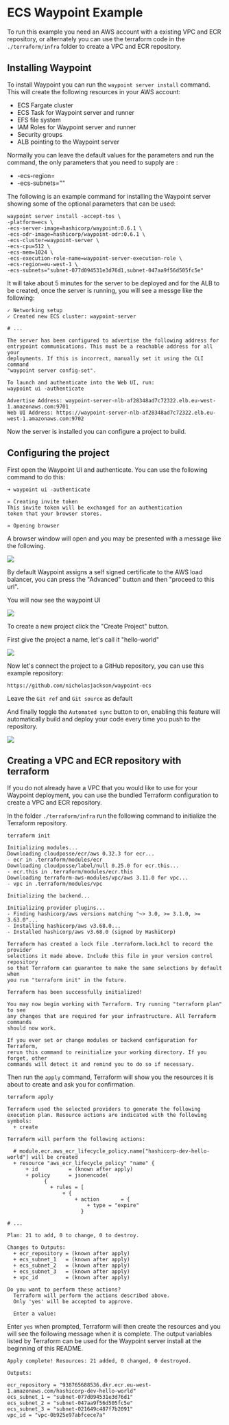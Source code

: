 # ECS Waypoint Example

To run this example you need an AWS account with a existing VPC and ECR repository, or alternately you can use
the terraform code in the `./terraform/infra` folder to create a VPC and ECR repository.

## Installing Waypoint

To install Waypoint you can run the `waypoint server install` command. This will create the following resources
in your AWS account:

* ECS Fargate cluster
* ECS Task for Waypoint server and runner
* EFS file system
* IAM Roles for Waypoint server and runner
* Security groups
* ALB pointing to the Waypoint server

Normally you can leave the default values for the parameters and run the command, the only parameters that you 
need to supply are :

* -ecs-region=<the region you are deploying to>
* -ecs-subnets="<comma separated list of subnets in your vpc>"

The following is an example command for installing the Waypoint server showing some of the optional parameters that
can be used:

```shell
waypoint server install -accept-tos \
-platform=ecs \
-ecs-server-image=hashicorp/waypoint:0.6.1 \
-ecs-odr-image=hashicorp/waypoint-odr:0.6.1 \
-ecs-cluster=waypoint-server \
-ecs-cpu=512 \
-ecs-mem=1024 \
-ecs-execution-role-name=waypoint-server-execution-role \
-ecs-region=eu-west-1 \
-ecs-subnets="subnet-077d094531e3d76d1,subnet-047aa9f56d505fc5e"
```

It will take about 5 minutes for the server to be deployed and for the ALB to be created, once the server is running,
you will see a messge like the following: 

```shell
✓ Networking setup
✓ Created new ECS cluster: waypoint-server

# ...

The server has been configured to advertise the following address for
entrypoint communications. This must be a reachable address for all your
deployments. If this is incorrect, manually set it using the CLI command
"waypoint server config-set".

To launch and authenticate into the Web UI, run:
waypoint ui -authenticate

Advertise Address: waypoint-server-nlb-af28348ad7c72322.elb.eu-west-1.amazonaws.com:9701
Web UI Address: https://waypoint-server-nlb-af28348ad7c72322.elb.eu-west-1.amazonaws.com:9702
```

Now the server is installed you can configure a project to build.

## Configuring the project

First open the Waypoint UI and authenticate. You can use the following command to do this:

```shell
➜ waypoint ui -authenticate

» Creating invite token
This invite token will be exchanged for an authentication
token that your browser stores.

» Opening browser
```

A browser window will open and you may be presented with a message like the following.

![](./images/waypoint1.png)

By default Waypoint assigns a self signed certificate to the AWS load balancer, you can press the "Advanced" button and
then "proceed to this url".

You will now see the waypoint UI

![](./images/waypoint2.png)

To create a new project click the "Create Project" button.

First give the project a name, let's call it "hello-world"

![](./images/waypoint3.png)

Now let's connect the project to a GitHub repository, you can use this example repository:  

`https://github.com/nicholasjackson/waypoint-ecs`

Leave the `Git ref` and `Git source` as default  

And finally toggle the `Automated sync` button to on, enabling this feature will automatically build
and deploy your code every time you push to the repository.

![](./images/waypoint4.png)

## Creating a VPC and ECR repository with terraform

If you do not already have a VPC that you would like to use for your Waypoint deployment, you can use the bundled Terraform configuration
to create a VPC and ECR repository.


In the folder `./terraform/infra` run the following command to initialize the Terraform repository.

```shell
terraform init
```

```shell
Initializing modules...
Downloading cloudposse/ecr/aws 0.32.3 for ecr...
- ecr in .terraform/modules/ecr
Downloading cloudposse/label/null 0.25.0 for ecr.this...
- ecr.this in .terraform/modules/ecr.this
Downloading terraform-aws-modules/vpc/aws 3.11.0 for vpc...
- vpc in .terraform/modules/vpc

Initializing the backend...

Initializing provider plugins...
- Finding hashicorp/aws versions matching "~> 3.0, >= 3.1.0, >= 3.63.0"...
- Installing hashicorp/aws v3.68.0...
- Installed hashicorp/aws v3.68.0 (signed by HashiCorp)

Terraform has created a lock file .terraform.lock.hcl to record the provider
selections it made above. Include this file in your version control repository
so that Terraform can guarantee to make the same selections by default when
you run "terraform init" in the future.

Terraform has been successfully initialized!

You may now begin working with Terraform. Try running "terraform plan" to see
any changes that are required for your infrastructure. All Terraform commands
should now work.

If you ever set or change modules or backend configuration for Terraform,
rerun this command to reinitialize your working directory. If you forget, other
commands will detect it and remind you to do so if necessary.
```

Then run the `apply` command, Terraform will show you the resources it is about to create and ask you for confirmation.

```shell
terraform apply

Terraform used the selected providers to generate the following execution plan. Resource actions are indicated with the following symbols:
  + create

Terraform will perform the following actions:

  # module.ecr.aws_ecr_lifecycle_policy.name["hashicorp-dev-hello-world"] will be created
  + resource "aws_ecr_lifecycle_policy" "name" {
      + id          = (known after apply)
      + policy      = jsonencode(
            {
              + rules = [
                  + {
                      + action       = {
                          + type = "expire"
                        }

# ...

Plan: 21 to add, 0 to change, 0 to destroy.

Changes to Outputs:
  + ecr_repository = (known after apply)
  + ecs_subnet_1   = (known after apply)
  + ecs_subnet_2   = (known after apply)
  + ecs_subnet_3   = (known after apply)
  + vpc_id         = (known after apply)

Do you want to perform these actions?
  Terraform will perform the actions described above.
  Only 'yes' will be accepted to approve.

  Enter a value:
```

Enter `yes` when prompted, Terraform will then create the resources and you will see the following message when it is complete. The 
output variables listed by Terraform can be used for the Waypoint server install at the beginning of this README.

```
Apply complete! Resources: 21 added, 0 changed, 0 destroyed.

Outputs:

ecr_repository = "938765688536.dkr.ecr.eu-west-1.amazonaws.com/hashicorp-dev-hello-world"
ecs_subnet_1 = "subnet-077d094531e3d76d1"
ecs_subnet_2 = "subnet-047aa9f56d505fc5e"
ecs_subnet_3 = "subnet-021649c487f7b2091"
vpc_id = "vpc-0b925e97abfcece7a"
```